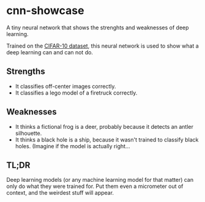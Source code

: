 # cnn-showcase
A tiny neural network that shows the strenghts and weaknesses of deep learning.

Trained on the [CIFAR-10 dataset](https://www.cs.utoronto.ca/~kriz/cifar.html), this neural network is used to show what a deep learning can and can not do.

## Strengths

* It classifies off-center images correctly.
* It classifies a lego model of a firetruck correctly.

## Weaknesses

* It thinks a fictional frog is a deer, probably because it detects an antler silhouette.
* It thinks a black hole is a ship, because it wasn't trained to classify black holes. (Imagine if the model is actually right...

## TL;DR

Deep learning models (or any machine learning model for that matter) can only do what they were trained for. Put them even a micrometer out of context, and the weirdest stuff will appear.
